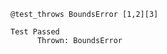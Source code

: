 
```language-julia
@test_throws BoundsError [1,2][3]
```


```output
Test Passed
      Thrown: BoundsError
```



